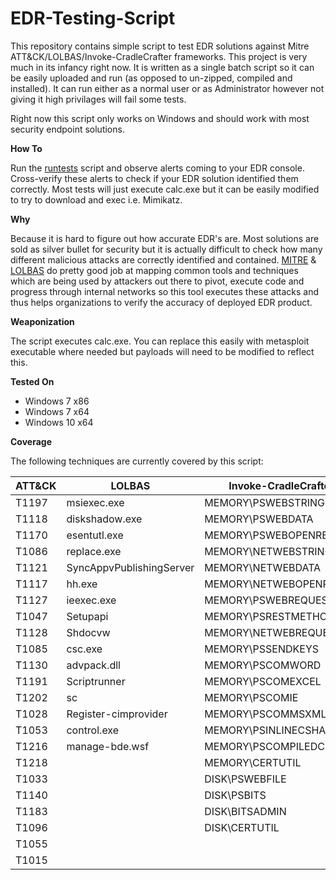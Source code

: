 # EDR-Testing-Script

This repository contains simple script to test EDR solutions against Mitre ATT&CK/LOLBAS/Invoke-CradleCrafter frameworks. This project is very much in its infancy right now. It is written as a single batch script so it can be easily uploaded and run (as opposed to un-zipped, compiled and installed). It can run either as a normal user or as Administrator however not giving it high privilages will fail some tests.

Right now this script only works on Windows and should work with most security endpoint solutions.

**How To**

Run the [runtests](runtests.bat) script and observe alerts coming to your EDR console. Cross-verify these alerts to check if your EDR solution identified them correctly. Most tests will just execute calc.exe but it can be easily modified to try to download and exec i.e. Mimikatz.

**Why**

Because it is hard to figure out how accurate EDR's are. Most solutions are sold as silver bullet for security but it is actually difficult to check how many different malicious attacks are correctly identified and contained. [MITRE](https://attack.mitre.org/wiki/Main_Page) & [LOLBAS](https://github.com/api0cradle/LOLBAS ) do pretty good job at mapping common tools and techniques which are being used by attackers out there to pivot, execute code and progress through internal networks so this tool executes these attacks and thus helps organizations to verify the accuracy of deployed EDR product. 

**Weaponization** 

The script executes calc.exe. You can replace this easily with metasploit executable where needed but payloads will need to be modified to reflect this.

**Tested On**

* Windows 7 x86
* Windows 7 x64
* Windows 10 x64

**Coverage**

The following techniques are currently covered by this script: 

| ATT&CK  | LOLBAS | Invoke-CradleCrafter |
| ------------- | ------------- | ------------- |
| T1197  | msiexec.exe  | MEMORY\PSWEBSTRING |
| T1118  | diskshadow.exe  | MEMORY\PSWEBDATA |           
| T1170  | esentutl.exe | MEMORY\PSWEBOPENREAD |
| T1086  | replace.exe | MEMORY\NETWEBSTRING |
| T1121  | SyncAppvPublishingServer | MEMORY\NETWEBDATA | 
| T1117  | hh.exe | MEMORY\NETWEBOPENREAD |
| T1127  | ieexec.exe | MEMORY\PSWEBREQUEST |
| T1047  | Setupapi | MEMORY\PSRESTMETHOD | 
| T1128  | Shdocvw | MEMORY\NETWEBREQUEST |
| T1085  | csc.exe | MEMORY\PSSENDKEYS |
| T1130  | advpack.dll | MEMORY\PSCOMWORD |
| T1191  | Scriptrunner | MEMORY\PSCOMEXCEL |
| T1202  | sc | MEMORY\PSCOMIE |
| T1028  | Register-cimprovider | MEMORY\PSCOMMSXML |
| T1053  | control.exe | MEMORY\PSINLINECSHARP |
| T1216  | manage-bde.wsf | MEMORY\PSCOMPILEDCSHARP |
| T1218  | | MEMORY\CERTUTIL |
| T1033  | | DISK\PSWEBFILE | 
| T1140  | | DISK\PSBITS |
| T1183  | | DISK\BITSADMIN |
| T1096  | | DISK\CERTUTIL |
| T1055  |
| T1015  |
